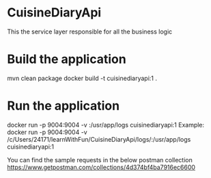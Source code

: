 # CuisineDiaryApi
This the service layer responsible for all the business logic

# Build the application
mvn clean package
docker build -t cuisinediaryapi:1 .

# Run the application
docker run -p 9004:9004 -v <location in your computer where you want to see the logs>:/usr/app/logs cuisinediaryapi:1
Example:
docker run -p 9004:9004 -v /c/Users/24171/learnWithFun/CuisineDiaryApi/logs/:/usr/app/logs cuisinediaryapi:1

You can find the sample requests in the below postman collection
https://www.getpostman.com/collections/4d374bf4ba7916ec6600
